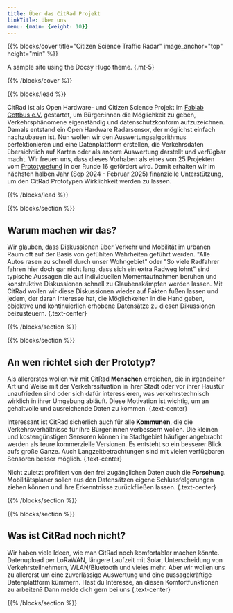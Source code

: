 ```yaml
---
title: Über das CitRad Projekt
linkTitle: Über uns
menu: {main: {weight: 10}}
---
```


{{% blocks/cover title="Citizen Science Traffic Radar" image_anchor="top" height="min" %}}

A sample site using the Docsy Hugo theme.
{.mt-5}

{{% /blocks/cover %}}

{{% blocks/lead %}}

CitRad ist als Open Hardware- und Citizen Science Projekt im [Fablab Cottbus e.V.](https://fablab-cottbus.de) gestartet, um Bürger:innen
die Möglichkeit zu geben, Verkehrsphänomene eigenständig und datenschutzkonform aufzuzeichnen. Damals entstand ein Open Hardware Radarsensor, der möglichst einfach nachzubauen ist. Nun wollen wir den Auswertungsalgorithmus perfektionieren und eine Datenplattform erstellen, die Verkehrsdaten übersichtlich auf Karten oder als andere Auswertung darstellt und verfügbar macht. Wir freuen uns, dass dieses Vorhaben als eines von 25 Projekten vom [Prototypefund](https://prototypefund.de/) in der Runde 16 gefördert wird. Damit erhalten wir im nächsten halben Jahr (Sep 2024 - Februar 2025) finanzielle Unterstützung, um den CitRad Prototypen Wirklichkeit werden zu lassen.

{{% /blocks/lead %}}

{{% blocks/section %}}

## Warum machen wir das?
Wir glauben, dass Diskussionen über Verkehr und Mobilität im urbanen Raum oft auf der Basis von gefühlten Wahrheiten geführt werden. "Alle Autos rasen zu schnell durch unser Wohngebiet" oder "So viele Radfahrer fahren hier doch gar nicht lang, dass sich ein extra Radweg lohnt" sind typische Aussagen die auf individuellen Momentaufnahmen beruhen und konstruktive Diskussionen schnell zu Glaubenskämpfen werden lassen. Mit CitRad wollen wir diese Diskussionen wieder auf Fakten fußen lassen und jedem, der daran Interesse hat, die Möglichkeiten in die Hand geben, objektive und kontinuierlich erhobene Datensätze zu diesen Dikussionen beizusteuern.
{.text-center}

{{% /blocks/section %}}

{{% blocks/section %}}

## An wen richtet sich der Prototyp?
Als allererstes wollen wir mit CitRad **Menschen** erreichen, die in irgendeiner Art und Weise mit der Verkehrssituation in ihrer Stadt oder vor ihrer Haustür unzufrieden sind oder sich dafür interessieren, was verkehrstechnisch wirklich in ihrer Umgebung abläuft. Diese Motivation ist wichtig, um an gehaltvolle und ausreichende Daten zu kommen. 
{.text-center}

Interessant ist CitRad sicherlich auch für alle **Kommunen**, die die Verkehrsverhältnisse für ihre Bürger:innen verbessern wollen. Die kleinen und kostengünstigen Sensoren können im Stadtgebiet häufiger angebracht werden als teure kommerzielle Versionen. Es entsteht so ein besserer Blick aufs große Ganze. Auch Langzeitbetrachtungen sind mit vielen verfügbaren Sensoren besser möglich. 
{.text-center}

Nicht zuletzt profitiert von den frei zugänglichen Daten auch die **Forschung**. Mobilitätsplaner sollen aus den Datensätzen eigene Schlussfolgerungen ziehen können und ihre Erkenntnisse zurückfließen lassen.
{.text-center}

{{% /blocks/section %}}

{{% blocks/section %}}
## Was ist CitRad noch nicht?
Wir haben viele Ideen, wie man CitRad noch komfortabler machen könnte. Datenupload per LoRaWAN, längere Laufzeit mit Solar, Unterscheidung von Verkehrsteilnehmern, WLAN/Bluetooth und vieles mehr. Aber wir wollen uns zu allererst um eine zuverlässige Auswertung und eine aussagekräftige Datenplattform kümmern. Hast du Interesse, an diesen Komfortfunktionen zu arbeiten? Dann melde dich gern bei uns 
{.text-center}

{{% /blocks/section %}}
